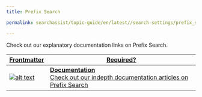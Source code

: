 ```yaml
---
title: Prefix Search

permalink: searchassist/topic-guide/en/latest//search-settings/prefix_search

---
```

<!--#### Topic Guide
###### Orders & Invoices-->

  Check out our explanatory documentation links on Prefix Search.

<a class="doc-link" target="_blank" href="https://docs.kore.ai/searchassist">
 

| Frontmatter | Required? |
|-------------|-------------|
| ![alt text](images/SA_Documentation.svg "Title") | **Documentation**  <br /> Check out our indepth documentation articles on Prefix Search | 


</a>
